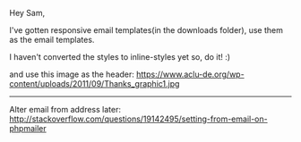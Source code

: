 Hey Sam,

I've gotten responsive email templates(in the downloads folder), use them as the email templates.

I haven't converted the styles to inline-styles yet so, do it! :)

and use this image as the header:
https://www.aclu-de.org/wp-content/uploads/2011/09/Thanks_graphic1.jpg

-----

Alter email from address later:
http://stackoverflow.com/questions/19142495/setting-from-email-on-phpmailer
